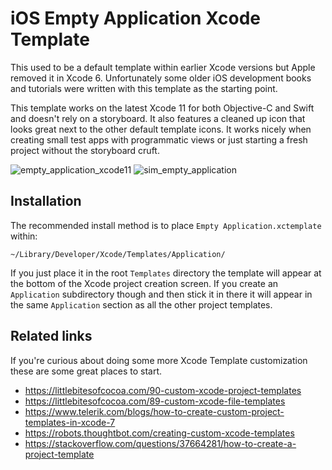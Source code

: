 # iOS Empty Application Xcode Template

This used to be a default template within earlier Xcode versions but Apple removed it in Xcode 6. Unfortunately some older iOS development books and tutorials were written with this template as the starting point.

This template works on the latest Xcode 11 for both Objective-C and Swift and doesn't rely on a storyboard. It also features a cleaned up icon that looks great next to the other default template icons. It works nicely when creating small test apps with programmatic views or just starting a fresh project without the storyboard cruft.

![empty_application_xcode11](https://user-images.githubusercontent.com/499487/67164258-55331600-f32d-11e9-91e8-69aa3428a40e.png)
![sim_empty_application](https://user-images.githubusercontent.com/499487/42141444-26f3a200-7d5e-11e8-875d-b7cfeafabfe5.png)

## Installation
The recommended install method is to place `Empty Application.xctemplate` within:
```
~/Library/Developer/Xcode/Templates/Application/
```
If you just place it in the root `Templates` directory the template will appear at the bottom of the Xcode project creation screen. If you create an `Application` subdirectory though and then stick it in there it will appear in the same `Application` section as all the other project templates.

## Related links
If you're curious about doing some more Xcode Template customization these are some great places to start.
* https://littlebitesofcocoa.com/90-custom-xcode-project-templates
* https://littlebitesofcocoa.com/89-custom-xcode-file-templates
* https://www.telerik.com/blogs/how-to-create-custom-project-templates-in-xcode-7
* https://robots.thoughtbot.com/creating-custom-xcode-templates
* https://stackoverflow.com/questions/37664281/how-to-create-a-project-template

